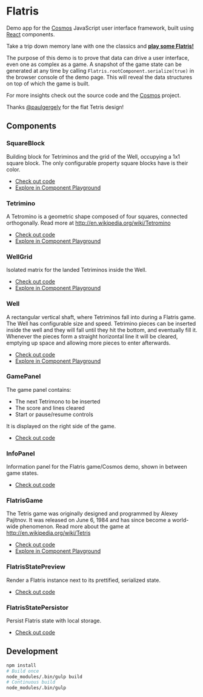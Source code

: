 Flatris
===
Demo app for the [Cosmos](https://github.com/skidding/cosmos) JavaScript user
interface framework, built using [React](https://github.com/facebook/react)
components.

Take a trip down memory lane with one the classics and [**play some Flatris!**](http://skidding.github.io/flatris/)

The purpose of this demo is to prove that data can drive a user interface, even
one as complex as a game. A snapshot of the game state can be generated at any
time by calling `Flatris.rootComponent.serialize(true)` in the browser console
of the demo page. This will reveal the data structures on top of which the
game is built.

For more insights check out the source code and the
[Cosmos](https://github.com/skidding/cosmos) project.

Thanks [@paulgergely](https://twitter.com/paulgergely) for the flat Tetris
design!

## Components

### SquareBlock

Building block for Tetriminos and the grid of the Well, occupying a 1x1 square
block. The only configurable property square blocks have is their color.

- [Check out code](src/components/square-block.jsx)
- [Explore in Component Playground](http://skidding.github.io/flatris/component-playground.html?fixturePath=SquareBlock%2Fcolor-of-the-I-tetrimino)

### Tetrimino

A Tetromino is a geometric shape composed of four squares, connected
orthogonally. Read more at http://en.wikipedia.org/wiki/Tetromino

- [Check out code](src/components/tetrimino.jsx)
- [Explore in Component Playground](http://skidding.github.io/flatris/component-playground.html?fixturePath=Tetrimino%2FZ-tetrimino)

### WellGrid

Isolated matrix for the landed Tetriminos inside the Well.

- [Check out code](src/components/well-grid.jsx)
- [Explore in Component Playground](http://skidding.github.io/flatris/component-playground.html?fixturePath=WellGrid%2F3x3%20grid)

### Well

A rectangular vertical shaft, where Tetriminos fall into during a Flatris game.
The Well has configurable size and speed. Tetrimino pieces can be inserted
inside the well and they will fall until they hit the bottom, and eventually
fill it. Whenever the pieces form a straight horizontal line it will be
cleared, emptying up space and allowing more pieces to enter afterwards.

- [Check out code](src/components/well.jsx)
- [Explore in Component Playground](http://skidding.github.io/flatris/component-playground.html?fixturePath=Well%2Fpaused)

### GamePanel

The game panel contains:

- The next Tetrimono to be inserted
- The score and lines cleared
- Start or pause/resume controls

It is displayed on the right side of the game.

- [Check out code](src/components/game-panel.jsx)

### InfoPanel

Information panel for the Flatris game/Cosmos demo, shown in between game
states.

- [Check out code](src/components/info-panel.jsx)

### FlatrisGame

The Tetris game was originally designed and programmed by Alexey Pajitnov.
It was released on June 6, 1984 and has since become a world-wide phenomenon.
Read more about the game at http://en.wikipedia.org/wiki/Tetris

- [Check out code](src/components/flatris-game.jsx)
- [Explore in Component Playground](http://skidding.github.io/flatris/component-playground.html?fixturePath=FlatrisGame%2Fnew%20game%20running)

### FlatrisStatePreview

Render a Flatris instance next to its prettified, serialized state.

- [Check out code](src/components/flatris-state-preview.jsx)

### FlatrisStatePersistor

Persist Flatris state with local storage.

- [Check out code](src/components/flatris-state-persistor.jsx)

## Development

```bash
npm install
# Build once
node_modules/.bin/gulp build
# Continuous build
node_modules/.bin/gulp
```
